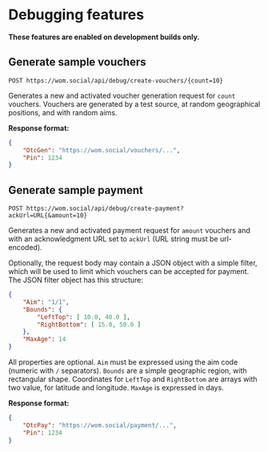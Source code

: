 # Debugging features

**These features are enabled on development builds only.**

## Generate sample vouchers

`POST https://wom.social/api/debug/create-vouchers/{count=10}`

Generates a new and activated voucher generation request for `count` vouchers.
Vouchers are generated by a test source, at random geographical positions, and with random aims.

**Response format:**

```json
{
    "OtcGen": "https://wom.social/vouchers/...",
    "Pin": 1234
}
```

## Generate sample payment

`POST https://wom.social/api/debug/create-payment?ackUrl=URL{&amount=10}`

Generates a new and activated payment request for `amount` vouchers and with an acknowledgment URL set to `ackUrl` (URL string must be url-encoded).

Optionally, the request body may contain a JSON object with a simple filter, which will be used to limit which vouchers can be accepted for payment.
The JSON filter object has this structure:

```json
{
    "Aim": "1/1",
    "Bounds": {
        "LeftTop": [ 10.0, 40.0 ],
        "RightBottom": [ 15.0, 50.0 ]
    },
    "MaxAge": 14
}
```

All properties are optional.
`Aim` must be expressed using the aim code (numeric with `/` separators).
`Bounds` are a simple geographic region, with rectangular shape.
Coordinates for `LeftTop` and `RightBottom` are arrays with two value, for latitude and longitude.
`MaxAge` is expressed in days.

**Response format:**

```json
{
    "OtcPay": "https://wom.social/payment/...",
    "Pin": 1234
}
```
